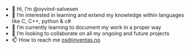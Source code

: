 - 👋 Hi, I’m @oyvind-salvesen
- 👀 I’m interested in learning and extend my knowledge within languages like C, C++, python & c#
- 🌱 I’m currently learning to document my work in a proper way
- 💞️ I’m looking to collaborate on all my ongoing and future projects
- 📫 How to reach me os@inventas.no

<!---
oyvind-salvesen/oyvind-salvesen is a ✨ special ✨ repository because its `README.md` (this file) appears on your GitHub profile.
You can click the Preview link to take a look at your changes.
--->
